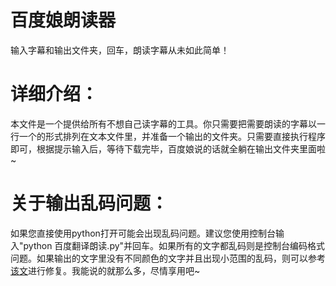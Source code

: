 # 百度娘朗读器
输入字幕和输出文件夹，回车，朗读字幕从未如此简单！

# 详细介绍：
本文件是一个提供给所有不想自己读字幕的工具。你只需要把需要朗读的字幕以一行一个的形式排列在文本文件里，并准备一个输出的文件夹。只需要直接执行程序即可，根据提示输入后，等待下载完毕，百度娘说的话就全躺在输出文件夹里面啦~

# 关于输出乱码问题：
如果您直接使用python打开可能会出现乱码问题。建议您使用控制台输入"python 百度翻译朗读.py"并回车。如果所有的文字都乱码则是控制台编码格式问题。如果输出的文字里没有不同颜色的文字并且出现小范围的乱码，则可以参考[该文](https://blog.csdn.net/qq_33866817/article/details/107449610)进行修复。我能说的就那么多，尽情享用吧~
